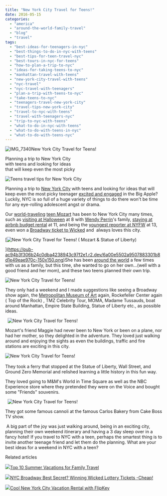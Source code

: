 ```yaml
---
title: "New York City Travel for Teens!"
date: 2016-05-15
categories: 
  - "america"
  - "around-the-world-family-travel"
  - "blog"
  - "travel"
tags: 
  - "best-ideas-for-teenagers-in-nyc"
  - "best-things-to-do-in-nyc-with-teens"
  - "best-tips-for-teen-travel-nyc"
  - "best-tours-in-nyc-for-teens"
  - "how-to-plan-a-trip-to-nyc"
  - "ideas-for-taking-teens-to-nyc"
  - "manhattan-travel-with-teens"
  - "new-york-city-travel-with-teens"
  - "nyc-travel"
  - "nyc-travel-with-teenagers"
  - "plan-a-trip-with-teens-to-nyc"
  - "take-teens-to-nyc"
  - "teenagers-travel-new-york-city"
  - "travel-tips-new-york-city"
  - "travel-to-nyc-with-teens"
  - "travel-with-teenagers-nyc"
  - "trip-to-nyc-with-teens"
  - "what-to-do-in-nyc-with-teens"
  - "what-to-do-with-teens-in-nyc"
  - "what-to-do-with-teens-nyc"
---
```


![IMG_7340](https://pub-ac94b3f306b24c0dba4238943c97f2e1.r2.dev/6a00e5502a9507883301bb08fd725d970d.jpg)New York City Travel for Teens!   
  
  
Planning a trip to New York City  
with teens and looking for ideas   
that will keep even the most picky

<!--more-->  
![Teens travel tips for New York City ](https://pub-ac94b3f306b24c0dba4238943c97f2e1.r2.dev/6a00e5502a9507883301bb08fe6794970d.png)  
  
  
Planning a trip to [New York City](http://soultravelers3new.local/2014/09/cool-new-york-city-vacation-rental-with-flipkey.html "new york city filpkey rental ") with teens and looking for ideas that will keep even the most picky teenager [excited and engaged](http://soultravelers3new.local/2014/09/mozart-is-youngest-reporter-at-new-york-fashion-week.html "teen reporting at New York fashion week") in the Big Apple? Luckily, NYC is so full of a huge variety of things to do there won't be time for any eye-rolling adolescent angst or drama.   
  
Our [world-traveling](http://soultravelers3new.local/2013/09/the-most-well-traveled-child-in-the-whole-world.html "most traveled child in the world") [teen Mozart](http://soultravelers3new.local/2015/02/teen-mozart-singing-red-carpet-grammys.html "Teen Mozart singer, actress, traveler") has been to New York City many times, such as [visiting at Halloween](http://soultravelers3new.local/2009/10/best-halloween-europe-or-us-conde-nast-youtube-video-social-media-twitter-nyc-wendy-perrin.html "visiting NYC at Halloween with Wendy Perrin") at 8 with [Wendy Perrin](http://www.wendyperrin.com "wendy perrin")'s family, [staying at airbnb budget rental](http://soultravelers3new.local/2011/08/airbnb-best-budget-lodging-for-nyc.html "airbnb nyc stay ") at 11, and being the [youngest reporter at NYFW](http://soultravelers3new.local/2014/09/mozarts-adventures-during-new-york-fashion-week.html "mozart was youngest reporter at NYFW") at 13, even won a [Broadway ticket to Wicked](http://soultravelers3new.local/2014/09/nyc-broadway-best-secret-winning-wicked-lottery-tickets-cheap.html "how to win a broadway ticket to wicked") and  always loves this city.   
  
  

[![New York City Travel for Teens!  ( Mozart & Statue of Liberty) ](https://pub-ac94b3f306b24c0dba4238943c97f2e1.r2.dev/6a00e5502a9507883301b8d1e49eae970c.png "New York City Travel for Teens!  ( Mozart & Statue of Liberty) ")  
  
](https://pub-ac94b3f306b24c0dba4238943c97f2e1.r2.dev/6a00e5502a9507883301b8d1e49eae970c-150x150.png)She has been [around the world](http://soultravelers3new.local/2012/12/around-the-world-family-travel.html "family traveling around the world ") a few times with us as a family, but this time, she wanted to go on her own...(well with a good friend and her mom), and these two teens planned their own trip.   
  
![New York City Travel for Teens! ](https://pub-ac94b3f306b24c0dba4238943c97f2e1.r2.dev/6a00e5502a9507883301b7c85ae27f970b.png)

They only had a weekend and I made suggestions like seeing a Broadway show again, the [Metropolitan Museum of Art](http://soultravelers3new.local/2009/09/family-travel-photo-nyc-usa-metropolitan-museum-of-art-egyptian.html "kids at Metropolitan Museum of Art nyc") again, Rockefeller Center again ( Top of the Rock) , TMZ Celebrity Tour, MOMA, Madame Tussauds, boat around Manhattan, Empire State Building, Statue of Liberty etc., as possible ideas. 

  ![New York City Travel for Teens! ](https://pub-ac94b3f306b24c0dba4238943c97f2e1.r2.dev/6a00e5502a9507883301b8d1e4a931970c.png)  
  
Mozart's friend Maggie had never been to New York or been on a plane, nor had her mother, so they delighted in the adventure. They loved just walking around and enjoying the sights as even the buildings, traffic and fire stations are exciting in this city.

![New York City Travel for Teens!  ](https://pub-ac94b3f306b24c0dba4238943c97f2e1.r2.dev/6a00e5502a9507883301bb08fe725a970d.png)  
   
They took a ferry that stopped at the Statue of Liberty, Wall Street, and Ground Zero Memorial and relished learning a little history in this fun way.  
  
They loved going to M&M's World in Time Square as well as the NBC Experience store where they pretended they were on the Voice and bought some "Friends" souvenirs. 

  ![New York City Travel for Teens! ](https://pub-ac94b3f306b24c0dba4238943c97f2e1.r2.dev/6a00e5502a9507883301bb08fe7277970d.png)

They got some famous cannoli at the famous Carlos Bakery from Cake Boss TV show. 

 A big part of the joy was just walking around, being in an exciting city, planning their own weekend itinerary and having a 3 day sleep over in a fancy hotel! If you travel to NYC with a teen, perhaps the smartest thing is to invite another teenage friend and let them do the planning. What are your best ideas for a weekend in NYC with a teen? 

Related articles

[![](http://i.zemanta.com/277908180_80_80.jpg)](http://soultravelers3new.local/2014/06/top-10-summer-vacations-for-family-travel-.html)[Top 10 Summer Vacations for Family Travel](http://soultravelers3new.local/2014/06/top-10-summer-vacations-for-family-travel-.html)

[![](http://i.zemanta.com/300494144_80_80.jpg)](http://soultravelers3new.local/2014/09/nyc-broadway-best-secret-winning-wicked-lottery-tickets-cheap.html)[NYC Broadway Best Secret? Winning Wicked Lottery Tickets -Cheap!](http://soultravelers3new.local/2014/09/nyc-broadway-best-secret-winning-wicked-lottery-tickets-cheap.html)

[![](http://i.zemanta.com/299058683_80_80.jpg)](http://soultravelers3new.local/2014/09/cool-new-york-city-vacation-rental-with-flipkey.html)[Cool New York City Vacation Rental with FlipKey](http://soultravelers3new.local/2014/09/cool-new-york-city-vacation-rental-with-flipkey.html)
